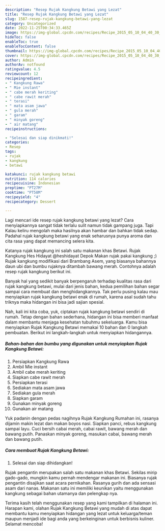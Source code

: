 ```yaml
---
description: "Resep Rujak Kangkung Betawi yang Lezat"
title: "Resep Rujak Kangkung Betawi yang Lezat"
slug: 1587-resep-rujak-kangkung-betawi-yang-lezat
category: Uncategorized
date: 2022-11-25T00:34:33.465Z
image: https://img-global.cpcdn.com/recipes/Recipe_2015_05_10_04_40_30_863_249a3e54f163426417e3/680x482cq70/rujak-kangkung-betawi-foto-resep-utama.jpg
hideToc: false
enableToc: true
enableTocContent: false
thumbnail: https://img-global.cpcdn.com/recipes/Recipe_2015_05_10_04_40_30_863_249a3e54f163426417e3/680x482cq70/rujak-kangkung-betawi-foto-resep-utama.jpg
cover: https://img-global.cpcdn.com/recipes/Recipe_2015_05_10_04_40_30_863_249a3e54f163426417e3/680x482cq70/rujak-kangkung-betawi-foto-resep-utama.jpg
author: Admin
authorAv: notfound
ratingvalue: 4.5
reviewcount: 12
recipeingredient:
- " Kangkung Rawa"
- " Mie instant"
- " cabe merah keriting"
- " cabe rawit merah"
- " terasi"
- " mata asam jawa"
- " gula merah"
- " garam"
- " minyak goreng"
- " air matang"
recipeinstructions:

- "Selesai dan siap dinikmati!"
categories:
- Resep
tags:
- rujak
- kangkung
- betawi

katakunci: rujak kangkung betawi 
nutrition: 114 calories
recipecuisine: Indonesian
preptime: "PT27M"
cooktime: "PT58M"
recipeyield: "4"
recipecategory: Dessert

---
```



Lagi mencari ide resep rujak kangkung betawi yang lezat? Cara menyiapkannya sangat tidak terlalu sulit namun tidak gampang juga. Tapi Kalau keliru mengolah maka hasilnya akan hambar dan bahkan tidak sedap. Padahal rujak kangkung betawi yang enak seharusnya punya aroma dan cita rasa yang dapat memancing selera kita.


Katanya rujak kangkung ini salah satu makanan khas Betawi. Rujak Kangkung Hes Hidayat @heshidayat Depok Makan rujak pakai kangkung ;) Rujak kangkung modifikasi dari Brambang Asem, yang biasanya bahannya daun ubi dan bumbu rujaknya ditambah bawang merah. Contohnya adalah resep rujak kangkung berikut ini.

Banyak hal yang sedikit banyak berpengaruh terhadap kualitas rasa dari rujak kangkung betawi, mulai dari jenis bahan, kedua pemilihan bahan segar sampai cara membuat dan menghidangkannya. Tak perlu pusing kalau mau menyiapkan rujak kangkung betawi enak di rumah, karena asal sudah tahu triknya maka hidangan ini bisa jadi sajian spesial.


Nah, kali ini kita coba, yuk, ciptakan rujak kangkung betawi sendiri di rumah. Tetap dengan bahan sederhana, hidangan ini bisa memberi manfaat dalam membantu menjaga kesehatan tubuhmu sekeluarga. Kamu bisa menyiapkan Rujak Kangkung Betawi memakai 10 bahan dan 0 langkah pembuatan. Berikut ini langkah-langkah untuk menyiapkan hidangannya.

<!--inarticleads1-->

##### Bahan-bahan dan bumbu yang digunakan untuk menyiapkan Rujak Kangkung Betawi:

1. Persiapkan  Kangkung Rawa
1. Ambil  Mie instant
1. Ambil  cabe merah keriting
1. Siapkan  cabe rawit merah
1. Persiapkan  terasi
1. Sediakan  mata asam jawa
1. Sediakan  gula merah
1. Siapkan  garam
1. Gunakan  minyak goreng
1. Gunakan  air matang


Yuk padanin dengan pedas nagihnya Rujak Kangkung Rumahan ini, rasanya dijamin makin lezat dan makan boyos nasi. Siapkan panci, rebus kangkung sampai layu. Cuci bersih cabai merah, cabai rawit, bawang merah dan bawang putih. Panaskan minyak goreng, masukan cabai, bawang merah dan bawang putih. 

<!--inarticleads2-->

##### Cara membuat Rujak Kangkung Betawi:


1. Selesai dan siap dihidangkan!

Rujak pengantin merupakan salah satu makanan khas Betawi. Sekilas mirip gado-gado, mungkin kamu pernah mendengar makanan ini. Biasanya rujak pengantin disajikan saat acara pernikahan. Rasanya gurih dan ada sensasi asam dari nanas. Makanan satu ini memiliki keunikan yaitu menggunakan kangkung sebagai bahan utamanya dan pelengkap nya. 

Terima kasih telah menggunakan resep yang kami tampilkan di halaman ini. Harapan kami, olahan Rujak Kangkung Betawi yang mudah di atas dapat membantu kamu menyiapkan hidangan yang lezat untuk keluarga/teman maupun menjadi ide bagi anda yang berkeinginan untuk berbisnis kuliner. Selamat mencoba!
